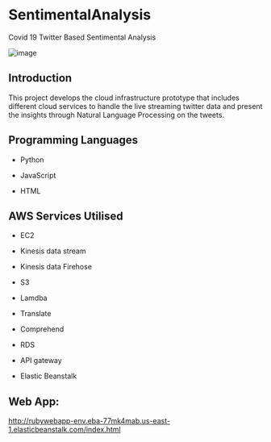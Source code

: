 # SentimentalAnalysis

Covid 19 Twitter Based Sentimental Analysis

![image](https://user-images.githubusercontent.com/62242781/122722135-b9ea0500-d2b4-11eb-8519-00925c46885b.png)


## Introduction

This project develops the cloud infrastructure prototype that includes 
different cloud services to handle the live streaming twitter data and 
present the insights through Natural Language Processing on the tweets.

## Programming Languages

- Python

- JavaScript

- HTML

## AWS Services Utilised 

- EC2

- Kinesis data stream

- Kinesis data Firehose

- S3

- Lamdba

- Translate

- Comprehend

- RDS

- API gateway

- Elastic Beanstalk

## Web App:

http://rubywebapp-env.eba-77mk4mab.us-east-1.elasticbeanstalk.com/index.html
